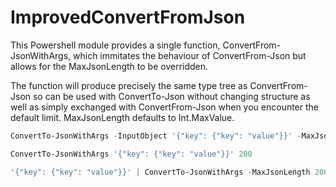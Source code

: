 # ImprovedConvertFromJson

This Powershell module provides a single function, ConvertFrom-JsonWithArgs, which immitates the behaviour of ConvertFrom-Json but allows for the MaxJsonLength to be overridden.

The function will produce precisely the same type tree as ConvertFrom-Json so can be used with ConvertTo-Json without changing structure as well as simply exchanged with ConvertFrom-Json when you encounter the default limit. MaxJsonLength defaults to Int.MaxValue.

```powershell
ConvertTo-JsonWithArgs -InputObject '{"key": {"key": "value"}}' -MaxJsonLength 200
```

```powershell
ConvertTo-JsonWithArgs '{"key": {"key": "value"}}' 200
```

```powershell
'{"key": {"key": "value"}}' | ConvertTo-JsonWithArgs -MaxJsonLength 200
```